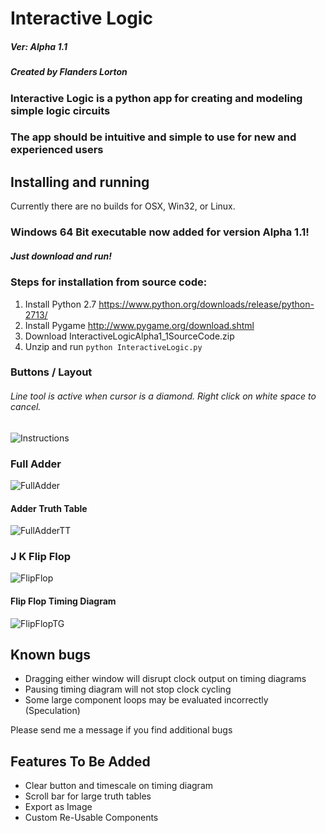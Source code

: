 # Interactive Logic

##### Ver: Alpha 1.1
##### Created by Flanders Lorton

### Interactive Logic is a python app for creating and modeling simple logic circuits
### The app should be intuitive and simple to use for new and experienced users

## Installing and running
Currently there are no builds for OSX, Win32, or Linux.

### Windows 64 Bit executable now added for version Alpha 1.1!

##### Just download and run!


### Steps for installation from source code:
1. Install Python 2.7 https://www.python.org/downloads/release/python-2713/
2. Install Pygame http://www.pygame.org/download.shtml
3. Download InteractiveLogicAlpha1_1SourceCode.zip
4. Unzip and run `python InteractiveLogic.py`

### Buttons / Layout

###### Line tool is active when cursor is a diamond. Right click on white space to cancel.  
![Instructions](http://puu.sh/wJDXW/e10b379be1.png)

### Full Adder
![FullAdder](http://puu.sh/wJDYs/556acbfcca.png)

#### Adder Truth Table
![FullAdderTT](http://puu.sh/wJDZQ/63108bfc23.png)

### J K Flip Flop
![FlipFlop](http://puu.sh/wJE27/aaf6d2ba70.png)

#### Flip Flop Timing Diagram
![FlipFlopTG](http://puu.sh/wJE3P/de7e8cfb9b.png)

## Known bugs
- Dragging either window will disrupt clock output on timing diagrams
- Pausing timing diagram will not stop clock cycling
- Some large component loops may be evaluated incorrectly (Speculation)

Please send me a message if you find additional bugs

## Features To Be Added
- Clear button and timescale on timing diagram
- Scroll bar for large truth tables
- Export as Image
- Custom Re-Usable Components
